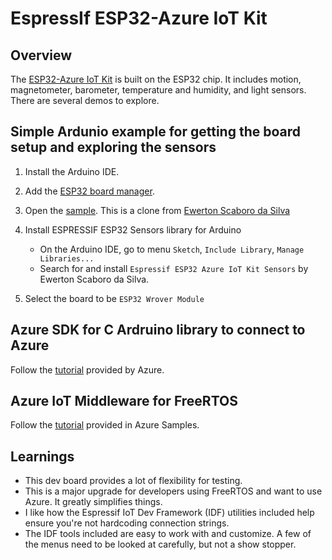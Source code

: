 # EspressIf ESP32-Azure IoT Kit

## Overview

The [ESP32-Azure IoT Kit](https://www.espressif.com/en/products/devkits/esp32-azure-kit/overview) is built on the ESP32 chip.  It includes motion, magnetometer, barometer, temperature and humidity, and light sensors.  There are several demos to explore.

## Simple Ardunio example for getting the board setup and exploring the sensors

1. Install the Arduino IDE.
1. Add the [ESP32 board manager](https://docs.espressif.com/projects/arduino-esp32/en/latest/installing.html#installing-using-arduino-ide).
1. Open the [sample](/ESP32IoTDevKit/DevKitArduinoSample/DevKitArduinoSample.ino).  This is a clone from [Ewerton Scaboro da Silva](https://github.com/ewertons/esp32-azureiotkit-sensors)
1. Install ESPRESSIF ESP32 Sensors library for Arduino

    - On the Arduino IDE, go to menu `Sketch`, `Include Library`, `Manage Libraries...`
    - Search for and install `Espressif ESP32 Azure IoT Kit Sensors` by Ewerton Scaboro da Silva.

1. Select the board to be `ESP32 Wrover Module`

## Azure SDK for C Ardruino library to connect to Azure

Follow the [tutorial](https://github.com/Azure/azure-sdk-for-c-arduino/tree/main/examples/Azure_IoT_Central_ESP32_AzureIoTKit) provided by Azure.

## Azure IoT Middleware for FreeRTOS

Follow the [tutorial](https://github.com/Azure-Samples/iot-middleware-freertos-samples/tree/main/demos/projects/ESPRESSIF/aziotkit) provided in Azure Samples.

## Learnings

- This dev board provides a lot of flexibility for testing.
- This is a major upgrade for developers using FreeRTOS and want to use Azure.  It greatly simplifies things.
- I like how the Espressif IoT Dev Framework (IDF) utilities included help ensure you're not hardcoding connection strings.
- The IDF tools included are easy to work with and customize.  A few of the menus need to be looked at carefully, but not a show stopper.
